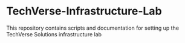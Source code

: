# TechVerse-Infrastructure-Lab
This repository contains scripts and documentation for setting up the TechVerse Solutions infrastructure lab
